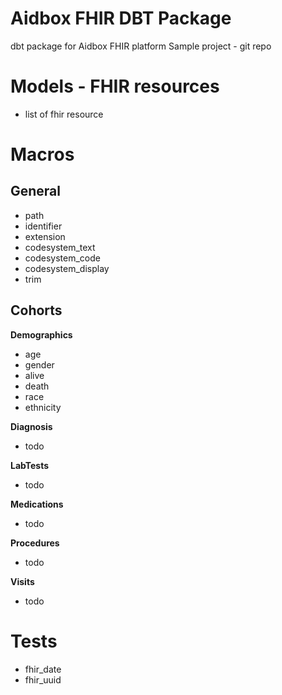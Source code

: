 # Aidbox FHIR DBT Package

dbt package for Aidbox FHIR platform 
Sample project - git repo

# Models - FHIR resources
- list of fhir resource

# Macros
## General
- path
- identifier
- extension
- codesystem_text
- codesystem_code
- codesystem_display
- trim
## Cohorts
__Demographics__
- age
- gender
- alive
- death
- race
- ethnicity

__Diagnosis__
- todo

__LabTests__
- todo

__Medications__
- todo

__Procedures__
- todo

__Visits__
- todo

# Tests
- fhir_date
- fhir_uuid